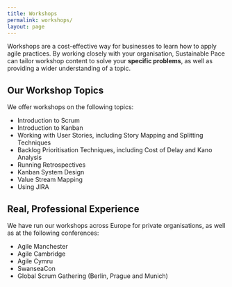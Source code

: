```yaml
---
title: Workshops
permalink: workshops/
layout: page
---
```


Workshops are a cost-effective way for businesses to learn how to apply agile practices. By working closely with your organisation, Sustainable Pace can tailor workshop content to solve your **specific problems**, as well as providing a wider understanding of a topic.

## Our Workshop Topics

We offer workshops on the following topics:

- Introduction to Scrum
- Introduction to Kanban
- Working with User Stories, including Story Mapping and Splitting Techniques
- Backlog Prioritisation Techniques, including Cost of Delay and Kano Analysis
- Running Retrospectives
- Kanban System Design
- Value Stream Mapping
- Using JIRA

## Real, Professional Experience

We have run our workshops across Europe for private organisations, as well as at the following conferences:

- Agile Manchester
- Agile Cambridge
- Agile Cymru
- SwanseaCon
- Global Scrum Gathering (Berlin, Prague and Munich)
